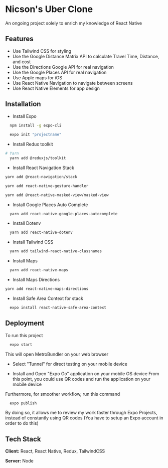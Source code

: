 

# Nicson's Uber Clone
An ongoing project solely to enrich my knowledge of React Native


## Features

- Use Tailwind CSS for styling
- Use the Google Distance Matrix API to calculate Travel Time, Distance, and cost
- Use the Directions Google API for real navigation
- Use the Google Places API for real navigation
- Use Apple maps for iOS 
- Use React Native Navigation to navigate between screens
- Use React Native Elements for app design


## Installation

- Install Expo

```bash
  npm install -g expo-cli
  
  expo init "projectname"
```

- Install Redux toolkit
```bash
# Yarn
  yarn add @reduxjs/toolkit
```
- Install React Navigation Stack
```bash
yarn add @react-navigation/stack

yarn add react-native-gesture-handler

yarn add @react-native-masked-view/masked-view
```
- Install Google Places Auto Complete
```bash
  yarn add react-native-google-places-autocomplete
```
- Install Dotenv
```bash
  yarn add react-native-dotenv
```
- Install Tailwind CSS
```bash
  yarn add tailwind-react-native-classnames
```
- Install Maps
```bash
  yarn add react-native-maps
```
- Install Maps Directions
```bash
yarn add react-native-maps-directions
```
- Install Safe Area Context for stack
```bash
  expo install react-native-safe-area-context
```

## Deployment

To run this project
```bash
  expo start
```

This  will open MetroBundler on your web browser

- Select "Tunnel" for direct testing on your mobile device

- Install and Open "Expo Go" application on your mobile OS device
From this point, you could use QR codes and run the application on your mobile device

Furthermore, for smoother workflow, run this command
```bash
  expo publish
```
By doing so, it allows me to review my work faster through Expo Projects, instead of constantly using QR codes
(You have to setup an Expo account in order to do this)

## Tech Stack

**Client:** React, React Native, Redux, TailwindCSS

**Server:** Node

